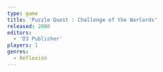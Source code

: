 ```yaml
---
type: game
title: 'Puzzle Quest : Challenge of the Warlords'
released: 2008
editors: 
  - 'D3 Publisher'
players: 1
genres:
  - Réflexion
---
```

